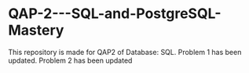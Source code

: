 # QAP-2---SQL-and-PostgreSQL-Mastery
This repository is made for QAP2 of Database: SQL. 
Problem 1 has been updated. Problem 2 has been updated 
